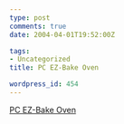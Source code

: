 ```yaml
---
type: post
comments: true
date: 2004-04-01T19:52:00Z

tags:
- Uncategorized
title: PC EZ-Bake Oven

wordpress_id: 454
---
```


[PC EZ-Bake Oven](http://www.thinkgeek.com/stuff/41/ezbake.shtml)
